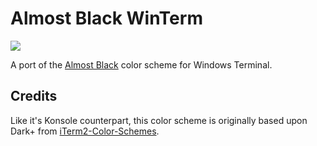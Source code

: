 # Almost Black WinTerm

<p>
<img src="https://img.shields.io/github/license/sandr01d/almost-black-winterm">
</p>

A port of the [Almost Black](https://github.com/sandr01d/almost-black) color scheme for Windows Terminal.

## Credits

Like it's Konsole counterpart, this color scheme is originally based upon Dark+ from [iTerm2-Color-Schemes](https://github.com/mbadolato/iTerm2-Color-Schemes).
